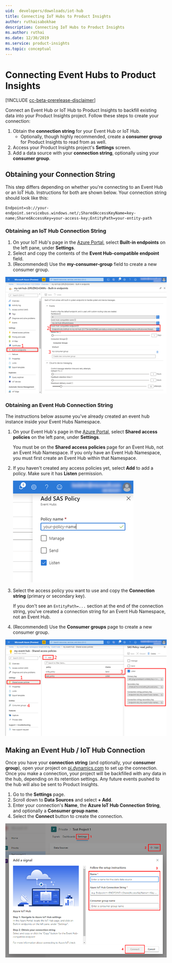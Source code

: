```yaml
---
uid:  developers/downloads/iot-hub
title: Connecting IoT Hubs to Product Insights
author: ruthaisabokhae
description: Connecting IoT Hubs to Product Insights
ms.author: ruthai
ms.date: 12/30/2019
ms.service: product-insights
ms.topic: conceptual
---
```


# Connecting Event Hubs to Product Insights

[!INCLUDE [cc-beta-prerelease-disclaimer]( includes/cc-beta-prerelease-disclaimer.md)]

Connect an Event Hub or IoT Hub to Product Insights to backfill existing data into your Product Insights project. Follow these steps to create your connection:

1. Obtain the **connection string** for your Event Hub or IoT Hub.
   * Optionally, though highly recommended, create a **consumer group** for Product Insights to read from as well.
2. Access your Product Insights project's **Settings** screen.
3. Add a data source with your **connection string**, optionally using your **consumer group**.

## Obtaining your Connection String

This step differs depending on whether you're connecting to an Event Hub or an IoT Hub. Instructions for both are shown below. Your connection string should look like this:

```
Endpoint=sb://your-endpoint.servicebus.windows.net/;SharedAccessKeyName=key-name;SharedAccessKey=your-access-key;EntityPath=your-entity-path
```

### Obtaining an IoT Hub Connection String

1. On your IoT Hub's page in the [Azure Portal](https://portal.azure.com/), select **Built-in endpoints** on the left pane, under **Settings**.
2. Select and copy the contents of the **Event Hub-compatible endpoint** field.
3. (Recommended) Use the **my-consumer-group** field to create a new consumer group.

![IoT Hub endpoint screenshot](media/iothub-connection-string.png)

### Obtaining an Event Hub Connection String

The instructions below assume you've already created an event hub instance inside your Event Hubs Namespace.

1. On your Event Hub's page in the [Azure Portal](https://portal.azure.com/), select **Shared access policies** on the left pane, under **Settings**.

   You must be on the **Shared access policies** page for an Event Hub, not an Event Hub Namespace. If you only have an Event Hub Namespace, you must first create an Event Hub within that Namespace.

2. If you haven't created any access policies yet, select **Add** to add a policy. Make sure it has **Listen** permission.

   ![SAS Policy screenshot](media/eventhub-sas-policy.png)

3. Select the access policy you want to use and copy the **Connection string** (primary or secondary key).

   If you don't see an `EntityPath=...` section at the end of the connection string, you've created a connection string for an Event Hub Namespace, not an Event Hub.

4. (Recommended) Use the **Consumer groups** page to create a new consumer group.

![Event Hub connection string screenshot](media/eventhub-connection-string.png)

## Making an Event Hub / IoT Hub Connection

Once you have your **connection string** (and optionally, your **consumer group**), open your project on [pi.dynamics.com](https://pi.dynamics.com/) to set up the connection. Once you make a connection, your project will be backfilled with any data in the hub, depending on its retention settings. Any future events pushed to the hub will also be sent to Product Insights.

1. Go to the **Settings** page.
2. Scroll down to **Data Sources** and select **+ Add**.
3. Enter your connection's **Name**, the **Azure IoT Hub Connection String**, and optionally a **Consumer group name**.
4. Select the **Connect** button to create the connection.

![IoT Hub connection screenshot](media/iot-hub-screenshot-annotated.png)
